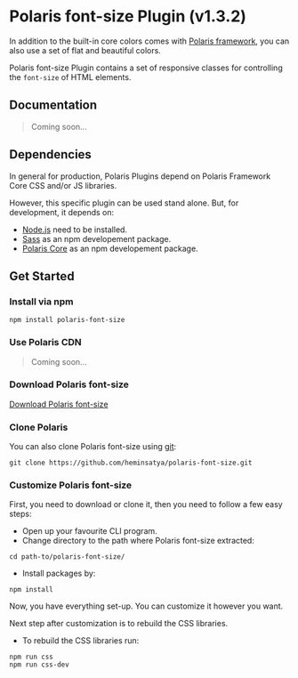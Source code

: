 # Polaris font-size Plugin (v1.3.2)

In addition to the built-in core colors comes with [Polaris framework](https://github.com/heminsatya/polaris-core), you can also use a set of flat and beautiful colors.

Polaris font-size Plugin contains a set of responsive classes for controlling the `font-size` of HTML elements.


## Documentation

> Coming soon...


## Dependencies

In general for production, Polaris Plugins depend on Polaris Framework Core CSS and/or JS libraries.

However, this specific plugin can be used stand alone. But, for development, it depends on:

* [Node.js](https://nodejs.org/en/) need to be installed.
* [Sass](https://www.npmjs.com/package/sass) as an npm developement package.
* [Polaris Core](https://www.npmjs.com/package/polaris-core) as an npm developement package.


## Get Started

### Install via npm

```
npm install polaris-font-size
```


### Use Polaris CDN

> Coming soon...


### Download Polaris font-size

[Download Polaris font-size](https://github.com/heminsatya/polaris-font-size/releases)


### Clone Polaris

You can also clone Polaris font-size using [git](https://git-scm.com/):

```
git clone https://github.com/heminsatya/polaris-font-size.git
```


### Customize Polaris font-size

First, you need to download or clone it, then you need to follow a few easy steps:

* Open up your favourite CLI program.
* Change directory to the path where Polaris font-size extracted:
```
cd path-to/polaris-font-size/
```
* Install packages by:
```
npm install
```
Now, you have everything set-up. You can customize it however you want.

Next step after customization is to rebuild the CSS libraries.

* To rebuild the CSS libraries run:

```
npm run css
npm run css-dev
```

